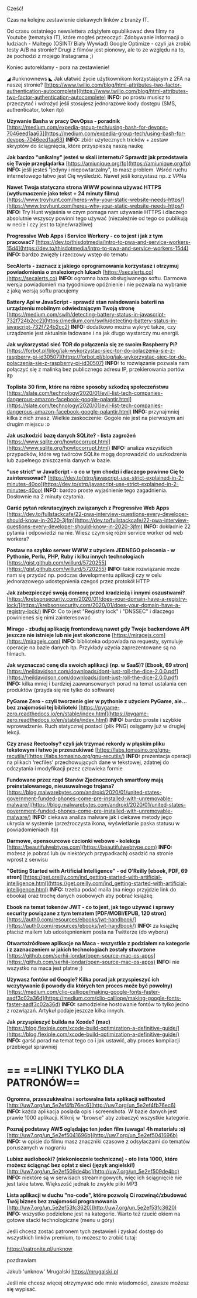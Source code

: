Cześć!

Czas na kolejne zestawienie ciekawych linków z branży IT.

Od czasu ostatniego newslettera zdążyłem opublikować dwa filmy na Youtube (tematyka IT), które mogłeś przeoczyć:
Zdobywanie informacji o ludziach - Maltego (OSINT/ Biały Wywiad)
Google Optimize - czyli jak zrobić testy A/B na stronie?
Drugi z filmów jest pionowy, ale to ze względu na to, że pochodzi z mojego Instagrama ;)

 

Koniec autoreklamy - pora na zestawienie!

 

◢ #unknownews ◣
Jak ułatwić życie użytkownikom korzystającym z 2FA na naszej stronie?
[https://www.twilio.com/blog/html-attributes-two-factor-authentication-autocomplete](https://www.twilio.com/blog/html-attributes-two-factor-authentication-autocomplete)
**INFO:** po prostu musisz to przeczytać i wdrożyć jeśli stosujesz jednorazowe kody dostępu (SMS, authenticator, token itp)

**Używanie Basha w pracy DevOpsa - poradnik**
[https://medium.com/expedia-group-tech/using-bash-for-devops-7046eed1aa63](https://medium.com/expedia-group-tech/using-bash-for-devops-7046eed1aa63)
**INFO:** zbiór użytecznych tricków + zestaw skryptów do ściągnięcia, które przyspieszą naszą naukę

**Jak bardzo "unikalny" jesteś w skali internetu? Sprawdź jak przedstawia się Twoje przeglądarka**
[https://amiunique.org/fp](https://amiunique.org/fp)
**INFO:** jeśli jesteś "jedyny i niepowtarzalny", to masz problem. Wśród ruchu internetowego łatwo jest Cię wyśledzić. Nawet jeśli korzystasz np. z VPNa

**Nawet Twoja statyczna strona WWW powinna używać HTTPS (wytłumaczenie jako tekst + 24 minuty filmu)**
[https://www.troyhunt.com/heres-why-your-static-website-needs-https/](https://www.troyhunt.com/heres-why-your-static-website-needs-https/)
**INFO:** Try Hunt wyjaśnia w czym pomaga nam używanie HTTPS i dlaczego absolutnie wszyscy powinni tego używać (niezależnie od tego co publikują w necie i czy jest to tajne/wrażliwe)

**Progressive Web Apps i Service Workery - co to jest i jak z tym pracować?**
[https://dev.to/thisdotmedia/intro-to-pwa-and-service-workers-15d4](https://dev.to/thisdotmedia/intro-to-pwa-and-service-workers-15d4)
**INFO:** bardzo zwięzły i rzeczowy wstęp do tematu

**SecAlerts - zaznacz z jakiego oprogramowania korzystasz i otrzymuj powiadomienia o znalezionych lukach**
[https://secalerts.co](https://secalerts.co)
**INFO:** ogromna baza obsługiwanego softu. Darmowa wersja powiadomień ma tygodniowe opóźnienie i nie pozwala na wybranie z jaką wersją softu pracujemy

**Battery Api w JavaScript - sprawdź stan naładowania baterii na urządzeniu mobilnym odwiedzającym Twoją stronę**
[https://medium.com/swlh/detecting-battery-status-in-javascript-732f724b2cc2](https://medium.com/swlh/detecting-battery-status-in-javascript-732f724b2cc2)
**INFO:** dodatkowo można wykryć także, czy urządzenie jest aktualnie ładowane i na jak długo wystarczy mu energii.

**Jak wykorzystać sieć TOR do połączenia się ze swoim Raspberry Pi?**
[https://forbot.pl/blog/jak-wykorzystac-siec-tor-do-polaczenia-sie-z-raspberry-pi-id30507](https://forbot.pl/blog/jak-wykorzystac-siec-tor-do-polaczenia-sie-z-raspberry-pi-id30507)
**INFO:** to rozwiązanie pozwala nam połączyć się z malinką bez publicznego adresu IP, przekierowania portów itp

**Toplista 30 firm, które na różne sposoby szkodzą społeczeństwu**
[https://slate.com/technology/2020/01/evil-list-tech-companies-dangerous-amazon-facebook-google-palantir.html](https://slate.com/technology/2020/01/evil-list-tech-companies-dangerous-amazon-facebook-google-palantir.html)
**INFO:** przynajmniej kilka z nich znasz. Wielkie zaskoczenie: Gogole nie jest na pierwszym ani drugim miejscu :o

**Jak uszkodzić bazę danych SQLite? - lista zagrożeń**
[https://www.sqlite.org/howtocorrupt.html](https://www.sqlite.org/howtocorrupt.html)
**INFO:** analiza wszystkich przypadków, które wg twórców SQLite mogą doprowadzić do uszkodzenia lub zupełnego zniszczenia danych w bazie.

**"use strict" w JavaScript - o co w tym chodzi i dlaczego powinno Cię to zainteresować?**
[https://dev.to/xtrp/javascript-use-strict-explained-in-2-minutes-40oo](https://dev.to/xtrp/javascript-use-strict-explained-in-2-minutes-40oo)
**INFO:** bardzo proste wyjaśnienie tego zagadnienia. Dosłownie na 2 minuty czytania.

**Garść pytań rekrutacyjnych związanych z Progressive Web Apps**
[https://dev.to/fullstackcafe/22-pwa-interview-questions-every-developer-should-know-in-2020-3jfm](https://dev.to/fullstackcafe/22-pwa-interview-questions-every-developer-should-know-in-2020-3jfm)
**INFO:** dokładnie 22 pytania i odpowiedzi na nie. Wiesz czym się różni service worker od web workera?

**Postaw na szybko serwer WWW z użyciem JEDNEGO polecenia - w Pythonie, Perlu, PHP, Ruby i kilku innych technologiach**
[https://gist.github.com/willurd/5720255](https://gist.github.com/willurd/5720255)
**INFO:** takie rozwiązanie może nam się przydać np. podczas developmentu aplikacji czy w celu jednorazowego udostępnienia czegoś przez protokół HTTP

**Jak zabezpieczyć swoją domenę przed kradzieżą i innymi oszustwami?**
[https://krebsonsecurity.com/2020/01/does-your-domain-have-a-registry-lock/](https://krebsonsecurity.com/2020/01/does-your-domain-have-a-registry-lock/)
**INFO:** Co to jest "Registry lock" i "DNSSEC" i dlaczego powinieneś się nimi zainteresować

**Mirage - zbuduj aplikację frontendową nawet gdy Twoje backendowe API jeszcze nie istnieje lub nie jest skończone**
[https://miragejs.com](https://miragejs.com)
**INFO:** biblioteka odpowiada na requesty, symuluje operacje na bazie danych itp. Przykłady użycia zaprezentowane są na filmach.

**Jak wyznaczać cenę dla swoich aplikacji (np. w SaaS)? [Ebook, 69 stron]**
[https://neildavidson.com/downloads/dont-just-roll-the-dice-2.0.0.pdf](https://neildavidson.com/downloads/dont-just-roll-the-dice-2.0.0.pdf)
**INFO:** kilka mniej i bardziej zaawansowanych porad na temat ustalania cen produktów (przyda się nie tylko do software)

**PyGame Zero - czyli tworzenie gier w pythonie z użyciem PyGame, ale... bez znajomości tej biblioteki**
[https://pygame-zero.readthedocs.io/en/stable/index.html](https://pygame-zero.readthedocs.io/en/stable/index.html)
**INFO:** bardzo proste i szybkie wprowadzenie. Ruch statycznej postaci (plik PNG) osiągamy już w drugiej lekcji.

**Czy znasz Rectoolsy? czyli jak trzymać rekordy w płąskim pliku tekstowym i łatwo je przeszukiwać**
[https://labs.tomasino.org/gnu-recutils/](https://labs.tomasino.org/gnu-recutils/)
**INFO:** prezentacja operacji na plikach &lsquo;recfiles&rsquo; przechowujących dane w tekstowej, zdatnej do odczytania i modyfikacji przez człowieka formie

**Fundowane przez rząd Stanów Zjednoczonych smartfony mają preinstalowanego, nieusuwalnego trojana?**
[https://blog.malwarebytes.com/android/2020/01/united-states-government-funded-phones-come-pre-installed-with-unremovable-malware/](https://blog.malwarebytes.com/android/2020/01/united-states-government-funded-phones-come-pre-installed-with-unremovable-malware/)
**INFO:** ciekawa analiza malware jak i ciekawe metody jego ukrycia w systemie (przeźroczysta ikona, wyświetlanie paska statusu w powiadomieniach itp)

**Darmowe, opensourcowe czcionki webowe - kolekcja**
[https://beautifulwebtype.com](https://beautifulwebtype.com)
**INFO:** możesz je pobrać lub (w niektórych przypadkach) osadzić na stronie wprost z serwisu

**"Getting Started with Artificial Intelligence" - od O&rsquo;Reilly [ebook, PDF, 69 stron]**
[https://get.oreilly.com/ind_getting-started-with-artificial-intelligence.html](https://get.oreilly.com/ind_getting-started-with-artificial-intelligence.html)
**INFO:** trzeba podać maila (na niego przyjdzie link do ebooka) oraz trochę danych osobowych aby pobrać książkę.

**Ebook na temat tokenów JWT - co to jest, jak tego używać i sprawy security powiązane z tym tematem [PDF/MOBI/EPUB, 120 stron]**
[https://auth0.com/resources/ebooks/jwt-handbook/](https://auth0.com/resources/ebooks/jwt-handbook/)
**INFO:** za książkę płacisz mailem lub udostępnieniem posta na Twitterze (do wyboru)

**Otwartoźródłowe aplikacje na Maca - wszystkie z podziałem na kategorie i z zaznaczeniem w jakich technologiach zostały stworzone**
[https://github.com/serhii-londar/open-source-mac-os-apps](https://github.com/serhii-londar/open-source-mac-os-apps)
**INFO:** nie wszystko na maca jest płatne ;)

**Używasz fontów od Google? Kilka porad jak przyspieszyć ich wczytywanie (i powody dla których ten proces może być powolny)**
[https://medium.com/clio-calliope/making-google-fonts-faster-aadf3c02a36d](https://medium.com/clio-calliope/making-google-fonts-faster-aadf3c02a36d)
**INFO:** samodzielne hostowanie fontów to tylko jedno z rozwiązań. Artykuł podaje jeszcze kilka innych.

**Jak przyspieszyć builda na Xcode? (mac)**
[https://blog.flexiple.com/xcode-build-optimization-a-definitive-guide/](https://blog.flexiple.com/xcode-build-optimization-a-definitive-guide/)
**INFO:** garść porad na temat tego co i jak ustawić, aby proces kompilacji przebiegał sprawniej

== **==LINKI TYLKO DLA PATRONÓW==**
 ==
**Ogromna, przeszukiwalna i sortowalna lista aplikacji selfhosted**
[http://uw7.org/un_5e2ef4fb76ec6](http://uw7.org/un_5e2ef4fb76ec6)
**INFO:** każda aplikacja posiada opis i screenshota. W bazie danych jest prawie 1000 aplikacji. Kliknij w "browse" aby zobaczyć wszystkie kategorie.

**Poznaj podstawy AWS oglądając ten jeden film (uwaga! 4h materiału :o)**
[http://uw7.org/un_5e2ef5041696b](http://uw7.org/un_5e2ef5041696b)
**INFO:** w opisie do filmu masz znaczniki czasowe z odsyłaczami do tematów poruszanych w nagraniu

**Lubisz audiobooki? (niekoniecznie techniczne) - oto lista 1000, które możesz ściągnąć bez opłat z sieci (język angielski!)**
[http://uw7.org/un_5e2ef509de4bc](http://uw7.org/un_5e2ef509de4bc)
**INFO:** niektóre są w serwisach streamingowych, więc ich ściągnięcie nie jest takie łatwe. Większość jednak to zwykłe pliki MP3

**Lista aplikacji w duchu "no-code", które pozwolą Ci rozwinąć/zbudować Twój biznes bez znajomości programowania**
[http://uw7.org/un_5e2ef53fc3620](http://uw7.org/un_5e2ef53fc3620)
**INFO:** wszystko podzielone jest na kategorie. Warto też rzucić okiem na gotowe stacki technologiczne (menu u góry)

 

Jeśli chcesz zostać patronem tych zestawień i zyskać dostęp do wszystkich linków premium, to możesz to zrobić tutaj:

https://patronite.pl/unknow

 
pozdrawiam

Jakub 'unknow' Mrugalski
https://mrugalski.pl
 

Jeśli nie chcesz więcej otrzymywać ode mnie wiadomości, zawsze możesz się wypisać.